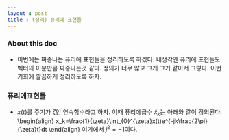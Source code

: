 ```yaml
---
layout : post 
title : (정리) 퓨리에 표현들
---
```


### About this doc 
- 이번에는 짜증나는 퓨리에 표현들을 정리하도록 하겠다. 내생각엔 퓨리에 표현들도 벡터의 미분만큼 짜증나는것 같다. 정의가 너무 많고 그게 그거 같아서 그렇다. 이번기회에 깔끔하게 정리하도록 하자. 

### 퓨리에표현들 
- $x(t)$를 주기가 $\zeta$인 연속함수라고 하자. 이때 퓨리에급수 $\hat{x}_ k$는 아래와 같이 정의된다. 
\begin{align}
x_k=\frac{1}{\zeta}\int_{0}^{\zeta}x(t)e^{-jk\frac{2\pi}{\zeta}t}dt
\end{align}
여기에서 $j^2=-1$이다. 
